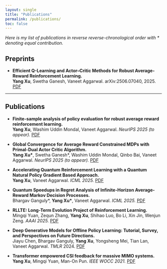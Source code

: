 ```yaml
---
layout: single
title: "Publications"
permalink: /publications/
toc: false
---
```


*Here is my list of publications in reverse reverse-chronological order with \* denoting equal contribution.*


## Preprints

- **Efficient Q-Learning and Actor–Critic Methods for Robust Average-Reward Reinforcement Learning.**  
  **Yang Xu**, Swetha Ganesh, Vaneet Aggarwal. arXiv:2506.07040, 2025.  [PDF](https://arxiv.org/abs/2506.07040)


---


## Publications

- **Finite-sample analysis of policy evaluation for robust average reward reinforcement learning.**  
  **Yang Xu**, Washim Uddin Mondal, Vaneet Aggarwal. *NeurIPS 2025 (to appear).*  [PDF](https://arxiv.org/pdf/2502.16816)

- **Global Convergence for Average Reward Constrained MDPs with Primal-Dual Actor Critic Algorithm.**  
  **Yang Xu\***, Swetha Ganesh\*, Washim Uddin Mondal, Qinbo Bai, Vaneet Aggarwal. *NeurIPS 2025 (to appear).*  [PDF](https://arxiv.org/abs/2505.15138)

- **Accelerating Quantum Reinforcement Learning with a Quantum Natural Policy Gradient Based Approach.**  
  **Yang Xu**, Vaneet Aggarwal. *ICML 2025.*  [PDF](https://arxiv.org/abs/2310.11684)

- **Quantum Speedups in Regret Analysis of Infinite-Horizon Average-Reward Markov Decision Processes.**  
  Bhargav Ganguly\*, **Yang Xu\***, Vaneet Aggarwal. *ICML 2025.*  [PDF](https://arxiv.org/abs/2310.11684)

- **RLLTE: Long-Term Evolution Project of Reinforcement Learning.**  
  Mingqi Yuan, Zequn Zhang, **Yang Xu**, Shihao Luo, Bo Li, Xin Jin, Wenjun Zeng. *AAAI 2025.*  [PDF](https://ojs.aaai.org/index.php/AAAI/article/view/35378)

- **Deep Generative Models for Offline Policy Learning: Tutorial, Survey, and Perspectives on Future Directions.**  
  Jiayu Chen, Bhargav Ganguly, **Yang Xu**, Yongsheng Mei, Tian Lan, Vaneet Aggarwal. *TMLR* 2024. [PDF](https://openreview.net/pdf?id=Mm2cMDl9r5)
  


- **Transformer empowered CSI feedback for massive MIMO systems.**  
  **Yang Xu**, Mingqi Yuan, Man-On Pun. *IEEE WOCC 2021.*  [PDF](https://ieeexplore.ieee.org/abstract/document/9602863)
  

  


